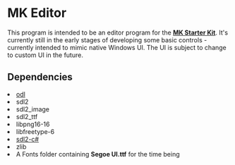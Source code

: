 <h1>MK Editor</h1>

This program is intended to be an editor program for the <a href="https://github.com/Marin-MK/MK-Editor"><b>MK Starter Kit</b></a>. It's currently still in the early stages of developing some basic controls - currently intended to mimic native Windows UI. The UI is subject to change to custom UI in the future.

<h2>Dependencies</h2>

<li><a href="https://github.com/Marin-MK/odl">odl</a></li>
<li>sdl2</li>
<li>sdl2_image</li>
<li>sdl2_ttf</li>
<li>libpng16-16</li>
<li>libfreetype-6</li>
<li><a href="https://github.com/flibitijibibo/SDL2-CS">sdl2-c#</a></li>
<li>zlib</li>
<li>A Fonts folder containing <b>Segoe UI.ttf</b> for the time being</li>
